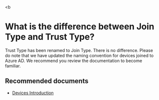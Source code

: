 <b<properties
	pageTitle="What is the difference between Join Type and Trust Type?"
	description="Azure AD Devices self help - Join Type"
	service="microsoft.aad"
	resource="Microsoft_AAD_IAM"
	authors="spunukol"
	displayOrder="100"
	selfHelpType="resource"
	supportTopicIDs=""
	resourceTags="devices_overview"
	productPesIds=""
	cloudEnvironments="public"
/>

# What is the difference between Join Type and Trust Type?

Trust Type has been renamed to Join Type. There is no difference. Please do note that we have updated the naming convention for devices joined to Azure AD. We recommend you review the documentation to become familiar.

## **Recommended documents**
* [Devices Introduction](https://docs.microsoft.com/azure/active-directory/device-management-introduction)
<br>
